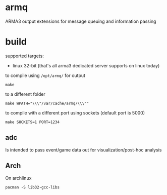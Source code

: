 armq
===

ARMA3 output extensions for message queuing and information passing

# build

supported targets:
* linux 32-bit (that's all arma3 dedicated server supports on linux today)

to compile using `/opt/armq/` for output
```
make
```

to a different folder
```
make WPATH="\\\"/var/cache/armq/\\\""
```

to compile with a different port using sockets (default port is 5000)
```
make SOCKETS=1 PORT=1234
```

## adc

Is intended to pass event/game data out for visualization/post-hoc analysis

## Arch

On archlinux

```
pacman -S lib32-gcc-libs
```
